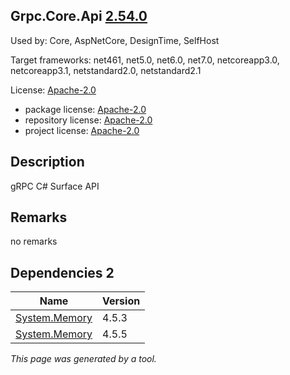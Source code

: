 Grpc.Core.Api [2.54.0](https://www.nuget.org/packages/Grpc.Core.Api/2.54.0)
--------------------

Used by: Core, AspNetCore, DesignTime, SelfHost

Target frameworks: net461, net5.0, net6.0, net7.0, netcoreapp3.0, netcoreapp3.1, netstandard2.0, netstandard2.1

License: [Apache-2.0](../../../../licenses/apache-2.0) 

- package license: [Apache-2.0](https://licenses.nuget.org/Apache-2.0) 
- repository license: [Apache-2.0](https://github.com/grpc/grpc-dotnet.git) 
- project license: [Apache-2.0](https://github.com/grpc/grpc-dotnet) 

Description
-----------
gRPC C# Surface API

Remarks
-----------
no remarks


Dependencies 2
-----------

|Name|Version|
|----------|:----|
|[System.Memory](../../../../packages/nuget.org/system.memory/4.5.3)|4.5.3|
|[System.Memory](../../../../packages/nuget.org/system.memory/4.5.5)|4.5.5|

*This page was generated by a tool.*